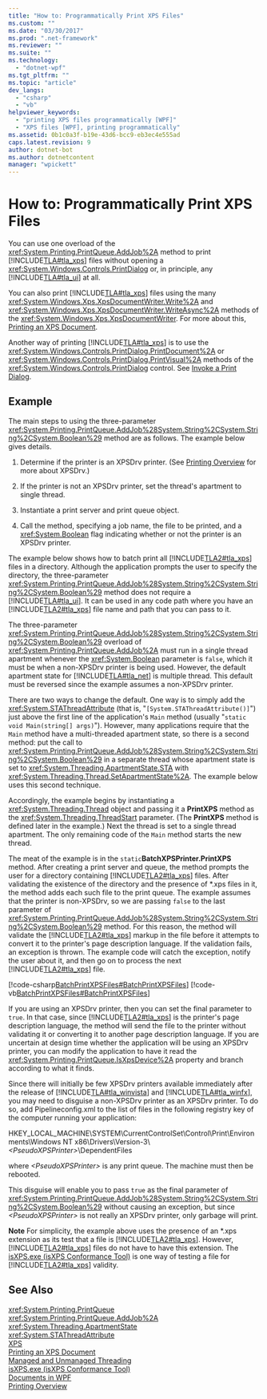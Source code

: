 ```yaml
---
title: "How to: Programmatically Print XPS Files"
ms.custom: ""
ms.date: "03/30/2017"
ms.prod: ".net-framework"
ms.reviewer: ""
ms.suite: ""
ms.technology: 
  - "dotnet-wpf"
ms.tgt_pltfrm: ""
ms.topic: "article"
dev_langs: 
  - "csharp"
  - "vb"
helpviewer_keywords: 
  - "printing XPS files programmatically [WPF]"
  - "XPS files [WPF], printing programmatically"
ms.assetid: 0b1c0a3f-b19e-43d6-bcc9-eb3ec4e555ad
caps.latest.revision: 9
author: dotnet-bot
ms.author: dotnetcontent
manager: "wpickett"
---
```

# How to: Programmatically Print XPS Files
You can use one overload of the <xref:System.Printing.PrintQueue.AddJob%2A> method to print [!INCLUDE[TLA#tla_xps](../../../../includes/tlasharptla-xps-md.md)] files without opening a <xref:System.Windows.Controls.PrintDialog> or, in principle, any [!INCLUDE[TLA#tla_ui](../../../../includes/tlasharptla-ui-md.md)] at all.  
  
 You can also print [!INCLUDE[TLA#tla_xps](../../../../includes/tlasharptla-xps-md.md)] files using the many <xref:System.Windows.Xps.XpsDocumentWriter.Write%2A> and <xref:System.Windows.Xps.XpsDocumentWriter.WriteAsync%2A> methods of the <xref:System.Windows.Xps.XpsDocumentWriter>. For more about this, [Printing an XPS Document](http://msdn.microsoft.com/en-us/849555c8-0c4e-48c0-86bc-a5494c69b36c).  
  
 Another way of printing [!INCLUDE[TLA#tla_xps](../../../../includes/tlasharptla-xps-md.md)] is to use the <xref:System.Windows.Controls.PrintDialog.PrintDocument%2A> or <xref:System.Windows.Controls.PrintDialog.PrintVisual%2A> methods of the <xref:System.Windows.Controls.PrintDialog> control. See [Invoke a Print Dialog](../../../../docs/framework/wpf/advanced/how-to-invoke-a-print-dialog.md).  
  
## Example  
 The main steps to using the three-parameter <xref:System.Printing.PrintQueue.AddJob%28System.String%2CSystem.String%2CSystem.Boolean%29> method are as follows. The example below gives details.  
  
1.  Determine if the printer is an XPSDrv printer. (See [Printing Overview](../../../../docs/framework/wpf/advanced/printing-overview.md) for more about XPSDrv.)  
  
2.  If the printer is not an XPSDrv printer, set the thread's apartment to single thread.  
  
3.  Instantiate a print server and print queue object.  
  
4.  Call the method, specifying a job name, the file to be printed, and a <xref:System.Boolean> flag indicating whether or not the printer is an XPSDrv printer.  
  
 The example below shows how to batch print all [!INCLUDE[TLA2#tla_xps](../../../../includes/tla2sharptla-xps-md.md)] files in a directory. Although the application prompts the user to specify the directory, the three-parameter <xref:System.Printing.PrintQueue.AddJob%28System.String%2CSystem.String%2CSystem.Boolean%29> method does not require a [!INCLUDE[TLA#tla_ui](../../../../includes/tlasharptla-ui-md.md)]. It can be used in any code path where you have an [!INCLUDE[TLA2#tla_xps](../../../../includes/tla2sharptla-xps-md.md)] file name and path that you can pass to it.  
  
 The three-parameter <xref:System.Printing.PrintQueue.AddJob%28System.String%2CSystem.String%2CSystem.Boolean%29> overload of <xref:System.Printing.PrintQueue.AddJob%2A> must run in a single thread apartment whenever the <xref:System.Boolean> parameter is `false`, which it must be when a non-XPSDrv printer is being used. However, the default apartment state for [!INCLUDE[TLA#tla_net](../../../../includes/tlasharptla-net-md.md)] is multiple thread. This default must be reversed since the example assumes a non-XPSDrv printer.  
  
 There are two ways to change the default. One way is to simply add the <xref:System.STAThreadAttribute> (that is, "`[System.STAThreadAttribute()]`") just above the first line of the application's `Main` method (usually "`static void Main(string[] args)`"). However, many applications require that the `Main` method have a multi-threaded apartment state, so there is a second method: put the call to <xref:System.Printing.PrintQueue.AddJob%28System.String%2CSystem.String%2CSystem.Boolean%29> in a separate thread whose apartment state is set to <xref:System.Threading.ApartmentState.STA> with <xref:System.Threading.Thread.SetApartmentState%2A>. The example below uses this second technique.  
  
 Accordingly, the example begins by instantiating a <xref:System.Threading.Thread> object and passing it a **PrintXPS** method as the <xref:System.Threading.ThreadStart> parameter. (The **PrintXPS** method is defined later in the example.) Next the thread is set to a single thread apartment. The only remaining code of the `Main` method starts the new thread.  
  
 The meat of the example is in the `static`**BatchXPSPrinter.PrintXPS** method. After creating a print server and queue, the method prompts the user for a directory containing [!INCLUDE[TLA2#tla_xps](../../../../includes/tla2sharptla-xps-md.md)] files. After validating the existence of the directory and the presence of *.xps files in it, the method adds each such file to the print queue. The example assumes that the printer is non-XPSDrv, so we are passing `false` to the last parameter of <xref:System.Printing.PrintQueue.AddJob%28System.String%2CSystem.String%2CSystem.Boolean%29> method. For this reason, the method will validate the [!INCLUDE[TLA2#tla_xps](../../../../includes/tla2sharptla-xps-md.md)] markup in the file before it attempts to convert it to the printer's page description language. If the validation fails, an exception is thrown. The example code will catch the exception, notify the user about it, and then go on to process the next [!INCLUDE[TLA2#tla_xps](../../../../includes/tla2sharptla-xps-md.md)] file.  
  
 [!code-csharp[BatchPrintXPSFiles#BatchPrintXPSFiles](../../../../samples/snippets/csharp/VS_Snippets_Wpf/BatchPrintXPSFiles/CSharp/Program.cs#batchprintxpsfiles)]
 [!code-vb[BatchPrintXPSFiles#BatchPrintXPSFiles](../../../../samples/snippets/visualbasic/VS_Snippets_Wpf/BatchPrintXPSFiles/visualbasic/program.vb#batchprintxpsfiles)]  
  
 If you are using an XPSDrv printer, then you can set the final parameter to `true`. In that case, since [!INCLUDE[TLA2#tla_xps](../../../../includes/tla2sharptla-xps-md.md)] is the printer's page description language, the method will send the file to the printer without validating it or converting it to another page description language. If you are uncertain at design time whether the application will be using an XPSDrv printer, you can modify the application to have it read the <xref:System.Printing.PrintQueue.IsXpsDevice%2A> property and branch according to what it finds.  
  
 Since there will initially be few XPSDrv printers available immediately after the release of [!INCLUDE[TLA#tla_winvista](../../../../includes/tlasharptla-winvista-md.md)] and [!INCLUDE[TLA#tla_winfx](../../../../includes/tlasharptla-winfx-md.md)], you may need to disguise a non-XPSDrv printer as an XPSDrv printer. To do so, add Pipelineconfig.xml to the list of files in the following registry key of the computer running your application:  
  
 HKEY_LOCAL_MACHINE\SYSTEM\CurrentControlSet\Control\Print\Environments\Windows NT x86\Drivers\Version-3\\*\<PseudoXPSPrinter>*\DependentFiles  
  
 where *\<PseudoXPSPrinter>* is any print queue. The machine must then be rebooted.  
  
 This disguise will enable you to pass `true` as the final parameter of <xref:System.Printing.PrintQueue.AddJob%28System.String%2CSystem.String%2CSystem.Boolean%29> without causing an exception, but since *\<PseudoXPSPrinter>* is not really an XPSDrv printer, only garbage will print.  
  
 **Note** For simplicity, the example above uses the presence of an *.xps extension as its test that a file is [!INCLUDE[TLA2#tla_xps](../../../../includes/tla2sharptla-xps-md.md)]. However, [!INCLUDE[TLA2#tla_xps](../../../../includes/tla2sharptla-xps-md.md)] files do not have to have this extension. The [isXPS.exe (isXPS Conformance Tool)](http://msdn.microsoft.com/library/bfbb433f-7ab6-417a-90f0-71443d76bcb3) is one way of testing a file for [!INCLUDE[TLA2#tla_xps](../../../../includes/tla2sharptla-xps-md.md)] validity.  
  
## See Also  
 <xref:System.Printing.PrintQueue>  
 <xref:System.Printing.PrintQueue.AddJob%2A>  
 <xref:System.Threading.ApartmentState>  
 <xref:System.STAThreadAttribute>  
 [XPS](http://www.microsoft.com/xps)  
 [Printing an XPS Document](http://msdn.microsoft.com/en-us/849555c8-0c4e-48c0-86bc-a5494c69b36c)  
 [Managed and Unmanaged Threading](http://msdn.microsoft.com/en-us/db425c20-4b2f-4433-bf96-76071c7881e5)  
 [isXPS.exe (isXPS Conformance Tool)](http://msdn.microsoft.com/library/bfbb433f-7ab6-417a-90f0-71443d76bcb3)  
 [Documents in WPF](../../../../docs/framework/wpf/advanced/documents-in-wpf.md)  
 [Printing Overview](../../../../docs/framework/wpf/advanced/printing-overview.md)
